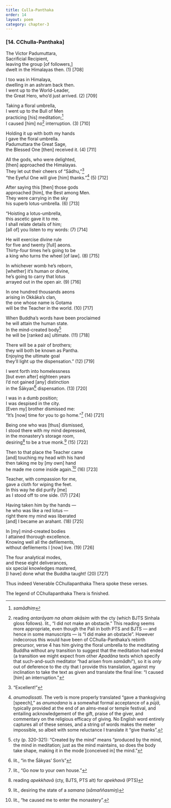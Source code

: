 ```yaml
---
title: Culla-Panthaka
order: 14
layout: poem
category: chapter-3
---
```


### \[14. <span class="diacritics" data-state="on">C</span><span class="no-diacritics" data-state="off">Ch</span>ulla-Panthaka\]

The Victor Padumuttara,  
Sacrificial Recipient,  
leaving the group \[of followers,\]  
dwelt in the Himalayas then. (1) \[708\]

I too was in Himalaya,  
dwelling in an ashram back then.  
I went up to the World-Leader,  
the Great Hero, who’d just arrived. (2) \[709\]

Taking a floral umbrella,  
I went up to the Bull of Men  
practicing \[his\] meditation;[^1]  
I caused \[him\] no[^2] interruption. (3) \[710\]

Holding it up with both my hands  
I gave the floral umbrella.  
Padumuttara the Great Sage,  
the Blessed One \[then\] received it. (4) \[711\]

All the gods, who were delighted,  
\[then\] approached the Himalayas.  
They let out their cheers of “Sādhu,”[^3]  
“the Eyeful One will give \[him\] thanks.”[^4] (5) \[712\]

After saying this \[then\] those gods  
approached \[him\], the Best among Men.  
They were carrying in the sky  
his superb lotus-umbrella. (6) \[713\]

“Hoisting a lotus-umbrella,  
this ascetic gave it to me.  
I shall relate details of him;  
\[all of\] you listen to my words: (7) \[714\]

He will exercise divine rule  
for five and twenty \[full\] aeons.  
Thirty-four times he’s going to be  
a king who turns the wheel \[of law\]. (8) \[715\]

In whichever womb he’s reborn,  
\[whether\] it’s human or divine,  
he’s going to carry that lotus  
arrayed out in the open air. (9) \[716\]

In one hundred thousands aeons  
arising in Okkāka’s clan,  
the one whose name is Gotama  
will be the Teacher in the world. (10) \[717\]

When Buddha’s words have been proclaimed  
he will attain the human state.  
In the mind-created body[^5]  
he will be \[ranked as\] ultimate. (11) \[718\]

There will be a pair of brothers;  
they will both be known as Pantha.  
Enjoying the ultimate goal  
they’ll light up the dispensation.” (12) \[719\]

I went forth into homelessness  
\[but even after\] eighteen years  
I’d not gained \[any\] distinction  
in the Śākyan[^6] dispensation. (13) \[720\]

I was in a dumb position;  
I was despised in the city.  
\[Even my\] brother dismissed me:  
“It’s \[now\] time for you to go home.”[^7] (14) \[721\]

Being one who was \[thus\] dismissed,  
I stood there with my mind depressed,  
in the monastery’s storage room,  
desiring[^8] to be a true monk.[^9] (15) \[722\]

Then to that place the Teacher came  
\[and\] touching my head with his hand  
then taking me by \[my own\] hand  
he made me come inside again.[^10] (16) \[723\]

Teacher, with compassion for me,  
gave a cloth for wiping the feet.  
In this way he did purify \[me\]  
as I stood off to one side. (17) \[724\]

Having taken him by the hands —  
he who was like a red lotus —  
right there my mind was liberated  
\[and\] I became an arahant. (18) \[725\]

In \[my\] mind-created bodies  
I attained thorough excellence.  
Knowing well all the defilements,  
without defilements I \[now\] live. (19) \[726\]

The four analytical modes,  
and these eight deliverances,  
six special knowledges mastered,  
\[I have\] done what the Buddha taught! (20) \[727\]

Thus indeed Venerable <span class="diacritics" data-state="on">C</span><span class="no-diacritics" data-state="off">Ch</span>ullapanthaka Thera spoke these verses.

The legend of <span class="diacritics" data-state="on">C</span><span class="no-diacritics" data-state="off">Ch</span>ullapanthaka Thera is finished.

[^1]: *samādhiṃ*

[^2]: reading *antarāyam na aham akāsim* with the cty (which BJTS Sinhala gloss follows). lit., “I did not make an obstacle.” This reading seems more appropriate, even though the Pali in both PTS and BJTS — and hence in some manuscripts — is “I did make an obstacle”. However indecorous this would have been of <span class="diacritics" data-state="on">C</span><span class="no-diacritics" data-state="off">Ch</span>ulla-Panthaka’s rebirth precursor, verse 4 has him giving the floral umbrella to the meditating Buddha without any transition to suggest that the meditation had ended (a transition we might expect from other *Apadāna* texts which specify that such-and-such meditator “had arisen from *samādhi*”), so it is *only* out of deference to the cty that I provide this translation, against my inclination to take the text as given and translate the final line: “I caused \[him\] an interruption.”

[^3]: “Excellent!”

[^4]: *anumodissati*. The verb is more properly translated “gave a thanksgiving \[speech\],” as *anumodana* is a somewhat formal acceptance of a *pūjā*, typically provided at the end of an alms-meal or temple festival, and entailing acknowledgement of the gift, praise of the giver, and commentary on the religious efficacy of giving. No English word entirely captures all of these senses, and a string of words makes the meter impossible, so albeit with some reluctance I translate it “give thanks”.

[^5]: cty (p. 320-321): “Created by the mind” means “produced by the mind, the mind in meditation; just as the mind maintains, so does the body take shape, making it in the mode \[conceived in\] the mind.”

[^6]: lit., “in the Śākyas’ Son’s”

[^7]: lit., “Go now to your own house.”

[^8]: reading *apekkhavā* (cty, BJTS, PTS alt) for *apekhavā* (PTS)

[^9]: lit., desiring the state of a *samana* (*sāmaññasmiŋ*)

[^10]: lit., “he caused me to enter the monastery”.
